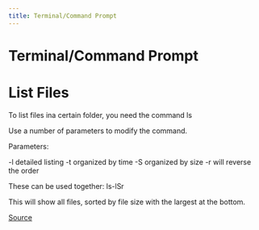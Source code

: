 ```yaml
---
title: Terminal/Command Prompt
---
```


# Terminal/Command Prompt

# List Files

To list files ina certain folder, you need the command ls

Use a number of parameters to modify the command.

Parameters:

-l detailed listing
-t organized by time
-S organized by size
-r will reverse the order

These can be used together: ls-lSr

This will show all files, sorted by file size with the largest at the bottom.

[Source](https://lifehacker.com/5633909/who-needs-a-mouse-learn-to-use-the-command-line-for-almost-anything)
